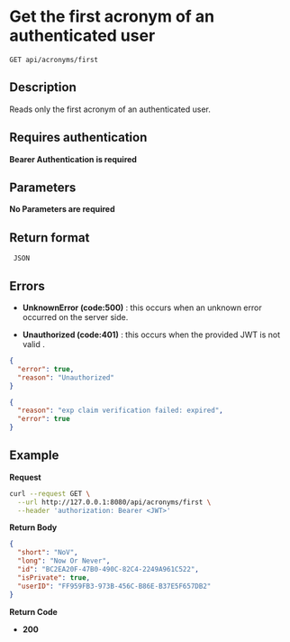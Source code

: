 # Get the first acronym of an authenticated user

    GET api/acronyms/first

## Description

Reads only the first acronym of an authenticated user.

## Requires authentication

**Bearer Authentication is required**

## Parameters

**No Parameters are required**

## Return format

     JSON

## Errors

- **UnknownError (code:500)** : this occurs when an unknown error occurred on the server side.

- **Unauthorized (code:401)** : this occurs when the provided JWT is not valid .

```json
{
  "error": true,
  "reason": "Unauthorized"
}
```

```json
{
  "reason": "exp claim verification failed: expired",
  "error": true
}
```

## Example

**Request**

```bash
curl --request GET \
  --url http://127.0.0.1:8080/api/acronyms/first \
  --header 'authorization: Bearer <JWT>'
```

**Return Body**

```json
{
  "short": "NoV",
  "long": "Now Or Never",
  "id": "BC2EA20F-47B0-490C-82C4-2249A961C522",
  "isPrivate": true,
  "userID": "FF959FB3-973B-456C-B86E-B37E5F657DB2"
}
```

**Return Code**

- **200**
